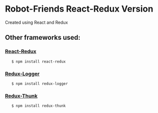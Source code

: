 # Robot-Friends React-Redux Version
Created using React and Redux

## Other frameworks used:
  ### [React-Redux](https://react-redux.js.org/)
       $ npm install react-redux
   
  ### [Redux-Logger](https://www.npmjs.com/package/redux-logger)
       $ npm install redux-logger
    
  ### [Redux-Thunk](https://github.com/reduxjs/redux-thunk)
       $ npm install redux-thunk

